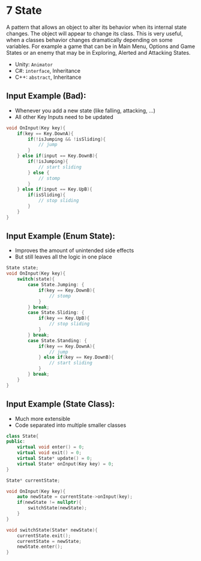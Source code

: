# 7 State

A pattern that allows an object to alter its behavior when its internal state changes. The object will appear to change its class. This is very useful, when a classes behavior changes dramatically depending on some variables. For example a game that can be in Main Menu, Options and Game States or an enemy that may be in Exploring, Alerted and Attacking States.
- Unity: `Animator`
- C#: `interface`, Inheritance
- C++: `abstract`, Inheritance

## Input Example (Bad):

- Whenever you add a new state (like falling, attacking, ...)
- All other Key Inputs need to be updated

```cpp
void OnInput(Key key){
    if(key == Key.DownA){
        if(!isJumping && !isSliding){
            // jump
        }
    } else if(input == Key.DownB){
        if(!isJumping){
            // start sliding
        } else {
            // stomp
        }
    } else if(input == Key.UpB){
        if(isSliding){
            // stop sliding
        }
    }
}
```

## Input Example (Enum State):

- Improves the amount of unintended side effects
- But still leaves all the logic in one place

```cpp
State state;
void OnInput(Key key){
    switch(state){
        case State.Jumping: {
            if(key == Key.DownB){
                // stomp
            }
        } break;
        case State.Sliding: {
            if(key == Key.UpB){
                // stop sliding
            }
        } break;
        case State.Standing: {
            if(key == Key.DownA){
                // jump
            } else if(key == Key.DownB){
                // start sliding
            }
        } break;
    }
}
```

## Input Example (State Class):

- Much more extensible
- Code separated into multiple smaller classes

```cpp
class State{
public:
    virtual void enter() = 0;
    virtual void exit() = 0;
    virtual State* update() = 0;
    virtual State* onInput(Key key) = 0;
}
```

```cpp
State* currentState;

void OnInput(Key key){
    auto newState = currentState->onInput(key);
    if(newState != nullptr){
        switchState(newState);
    }
}

void switchState(State* newState){
    currentState.exit();
    currentState = newState;
    newState.enter();
}
```
